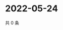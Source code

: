 # 2022-05-24

共 0 条

<!-- BEGIN WEIBO -->
<!-- 最后更新时间 Tue May 24 2022 19:14:07 GMT+0800 (China Standard Time) -->

<!-- END WEIBO -->
